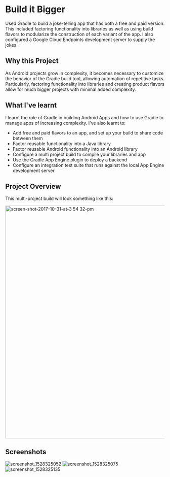 # Build it Bigger

Used Gradle to build a joke-telling app that has both a free and paid version. This included factoring functionality into libraries as well as using build flavors to modularize the construction of each variant of the app. I also configured a Google Cloud Endpoints development server to supply the jokes.

## Why this Project

As Android projects grow in complexity, it becomes necessary to customize the
behavior of the Gradle build tool, allowing automation of repetitive tasks.
Particularly, factoring functionality into libraries and creating product
flavors allow for much bigger projects with minimal added complexity.

## What I've learnt

I learnt the role of Gradle in building Android Apps and how to use
Gradle to manage apps of increasing complexity. I've also learnt to:

* Add free and paid flavors to an app, and set up your build to share code between them
* Factor reusable functionality into a Java library
* Factor reusable Android functionality into an Android library
* Configure a multi project build to compile your libraries and app
* Use the Gradle App Engine plugin to deploy a backend
* Configure an integration test suite that runs against the local App Engine development server

## Project Overview
This multi-project build will look something like this:

<img width="734" alt="screen-shot-2017-10-31-at-3 54 32-pm" src="https://user-images.githubusercontent.com/26686429/41132376-b9469896-6ab8-11e8-8121-a9c84c762a93.png">

## Screenshots
![screenshot_1528325052](https://user-images.githubusercontent.com/26686429/41132415-0fb0d020-6ab9-11e8-8b73-48c47eec3a18.png)
![screenshot_1528325075](https://user-images.githubusercontent.com/26686429/41132416-0fc6e144-6ab9-11e8-95a3-5c459fcd11b8.png)
![screenshot_1528325135](https://user-images.githubusercontent.com/26686429/41132417-0fdd0f8c-6ab9-11e8-8fc5-7516b6dbe1c3.png)
